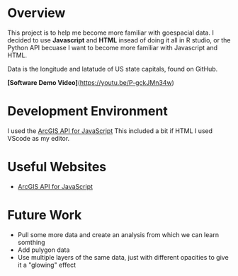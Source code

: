 # Overview
This project is to help me become more familiar with goespacial data.
I decided to use **Javascript** and **HTML** insead of doing it all in R studio, or the Python API becuase I want to become more familiar with Javascript and HTML.

Data is the longitude and latatude of US state capitals, found on GitHub.

**[Software Demo Video]**(https://youtu.be/P-gckJMn34w)

# Development Environment

I used the [ArcGIS API for JavaScript](https://developers.arcgis.com/javascript/3/jshelp/intro_firstmap_amd.html)
This included a bit if HTML
I used VScode as my editor.

# Useful Websites

* [ArcGIS API for JavaScript](https://developers.arcgis.com/javascript/3/jshelp/intro_firstmap_amd.html)

# Future Work

* Pull some more data and create an analysis from which we can learn somthing
* Add pulygon data
* Use multiple layers of the same data, just with different opacities to give it a "glowing" effect
